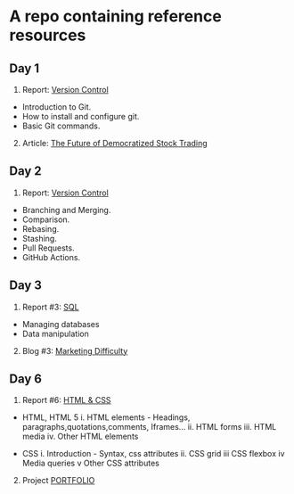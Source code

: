 # A repo containing reference resources  
  
## Day 1   
1. Report: [Version Control](version-control-report.docx)
- Introduction to Git.
- How to install and configure git.
- Basic Git commands.  
2. Article: [The Future of Democratized Stock Trading](TheFutureofDemocratizedStockTrading.docx)


## Day 2  
1. Report: [Version Control](20220405-Daily-Report#2-Version-Control.docx)
- Branching and Merging.
- Comparison.
- Rebasing.
- Stashing.
- Pull Requests.
- GitHub Actions.

## Day 3
1. Report #3: [SQL](20220406-Daily-Report-%233-SQL.docx)
- Managing databases
- Data manipulation

2. Blog #3: [Marketing Difficulty](20220406-Daily-Blog-%233-Marketing-Difficulty.docx)


## Day 6  

1. Report #6: [HTML & CSS](20220411-Daily-Report-#6-HTML&CSS.pdf)
- HTML, HTML 5
i. HTML elements - Headings, paragraphs,quotations,comments, Iframes...
ii. HTML forms
iii. HTML media
iv. Other HTML elements

- CSS
i. Introduction - Syntax, css attributes
ii. CSS grid
iii CSS flexbox
iv Media queries
v Other CSS attributes  

2. Project [PORTFOLIO](https://github.com/EvansMutwiri/legendary-carnival)
